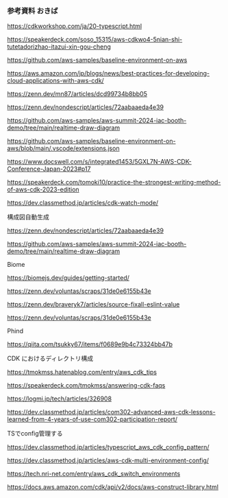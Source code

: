 ### 参考資料 おきば
https://cdkworkshop.com/ja/20-typescript.html

https://speakerdeck.com/soso_15315/aws-cdkwo4-5nian-shi-tutetadorizhao-itazui-xin-gou-cheng

https://github.com/aws-samples/baseline-environment-on-aws

https://aws.amazon.com/jp/blogs/news/best-practices-for-developing-cloud-applications-with-aws-cdk/

https://zenn.dev/mn87/articles/dcd99734b8bb05

https://zenn.dev/nondescript/articles/72aabaaeda4e39

https://github.com/aws-samples/aws-summit-2024-iac-booth-demo/tree/main/realtime-draw-diagram

https://github.com/aws-samples/baseline-environment-on-aws/blob/main/.vscode/extensions.json

https://www.docswell.com/s/integrated1453/5GXL7N-AWS-CDK-Conference-Japan-2023#p17

https://speakerdeck.com/tomoki10/practice-the-strongest-writing-method-of-aws-cdk-2023-edition

https://dev.classmethod.jp/articles/cdk-watch-mode/

構成図自動生成

https://zenn.dev/nondescript/articles/72aabaaeda4e39

https://github.com/aws-samples/aws-summit-2024-iac-booth-demo/tree/main/realtime-draw-diagram

Biome

https://biomejs.dev/guides/getting-started/

https://zenn.dev/voluntas/scraps/31de0e6155b43e

https://zenn.dev/braveryk7/articles/source-fixall-eslint-value

https://zenn.dev/voluntas/scraps/31de0e6155b43e

Phind

https://qiita.com/tsukky67/items/f0689e9b4c73324bb47b

CDK におけるディレクトリ構成

https://tmokmss.hatenablog.com/entry/aws_cdk_tips

https://speakerdeck.com/tmokmss/answering-cdk-faqs

https://logmi.jp/tech/articles/326908

https://dev.classmethod.jp/articles/com302-advanced-aws-cdk-lessons-learned-from-4-years-of-use-com302-participation-report/

TSでconfig管理する

https://dev.classmethod.jp/articles/typescript_aws_cdk_config_pattern/

https://dev.classmethod.jp/articles/aws-cdk-multi-environment-config/

https://tech.nri-net.com/entry/aws_cdk_switch_environments

https://docs.aws.amazon.com/cdk/api/v2/docs/aws-construct-library.html